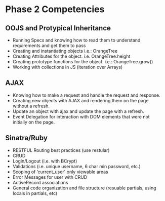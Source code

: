 # Phase 2 Competencies

## OOJS and Protypical Inheritance
- Running Specs and knowing how to read them to understand requirements and get them to pass
- Creating and instantiating objects i.e.: OrangeTree
- Creating Attributes for the object. i.e. OrangeTree.height
- Creating prototype functions for the object. i.e.: OrangeTree.grow()
- Working with collections in JS (iteration over Arrays)

## AJAX
- Knowing how to make a request and handle the request and response.
- Creating new objects with AJAX and rendering them on the page without a refresh.
- Update an object with ajax and update the page with a refresh.
- Event Delegation for interaction with DOM elements that were not initially on the page.

## Sinatra/Ruby
- RESTFUL Routing best practices (use restular)
- CRUD
- Login/Logout (i.e. with BCrypt)
- Validations (i.e. unique username, 6 char min password, etc.)
- Scoping of ‘current_user' only viewable areas
- Error Messages for user with CRUD
- ActiveRecord associations
- General code organization and file structure (resuable partials, using locals in partials, etc)